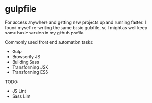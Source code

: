 # gulpfile

For access anywhere and getting new projects up and running faster. I found myself re-writing the same basic gulpfile,
so I might as well keep some basic version in my github profile.

Commonly used front end automation tasks:
* Gulp
* Browserify JS
* Building Sass
* Transforming JSX
* Transforming ES6

TODO:
* JS Lint
* Sass Lint
